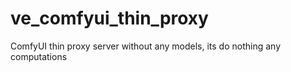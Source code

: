 # ve_comfyui_thin_proxy
ComfyUI thin proxy server without any models, its do nothing any computations
